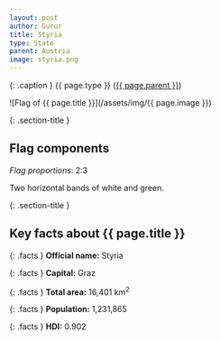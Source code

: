 ```yaml
---
layout: post
author: Gurur
title: Styria
type: State
parent: Austria
image: styria.png
---
```

{: .caption }
{{ page.type }} ([{{ page.parent }}](/2019/03/13/austria.html))

![Flag of {{ page.title }}](/assets/img/{{ page.image }})

{: .section-title }
## Flag components

*Flag proportions*: 2:3

Two horizontal bands of white and green.

{: .section-title }
## Key facts about {{ page.title }}

{: .facts }
**Official name:** Styria

{: .facts }
**Capital:** Graz

{: .facts }
**Total area:** 16,401 km<sup>2</sup>

{: .facts }
**Population:** 1,231,865

{: .facts }
**HDI:** 0.902
